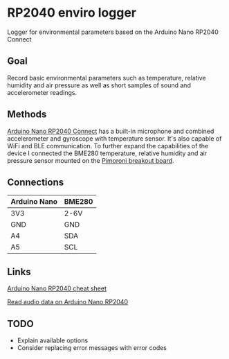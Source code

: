 # RP2040 enviro logger
Logger for environmental parameters based on the Arduino Nano RP2040 Connect

## Goal
Record basic environmental parameters such as temperature, relative humidity and air pressure as well as short samples of sound and accelerometer readings.

## Methods
[Arduino Nano RP2040 Connect](https://docs.arduino.cc/hardware/nano-rp2040-connect/) has a built-in microphone and combined accelerometer and gyroscope with temperature sensor. It's also capable of WiFi and BLE communication. To further expand the capabilities of the device I connected the BME280 temperature, relative humidity and air pressure sensor mounted on the [Pimoroni breakout board](https://shop.pimoroni.com/products/bme280-breakout).

## Connections
| Arduino Nano | BME280 |
| ------------ | ------ |
| 3V3          | 2-6V   |
| GND          | GND    |
| A4           | SDA    |
| A5           | SCL    |

## Links
[Arduino Nano RP2040 cheat sheet](https://docs.arduino.cc/tutorials/nano-rp2040-connect/rp2040-01-technical-reference)

[Read audio data on Arduino Nano RP2040](https://docs.arduino.cc/tutorials/nano-rp2040-connect/rp2040-microphone-basics)

## TODO
* Explain available options
* Consider replacing error messages with error codes
